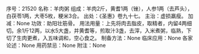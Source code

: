 序号：21520
名称：羊肉粥
组成：羊肉2斤，黄耆1两（锉），人参1两（去芦头），白茯苓1两，大枣5枚，粳米3合。
出处：《圣惠》卷九十七。
主治：虚损羸瘦。
加减：None
功效：助阳壮筋骨。
用法用量：上先将肉去脂皮，取精者，内留4两细切。余1斤12两，以水5大盏，并黄耆等，煎取汁3盏，去滓，入米煮粥，临熟，下切了生肉更煮，入五味调和，空心食之。
制备方法：None
临床应用：None
各家论述：None
用药禁忌：None
附注：None
